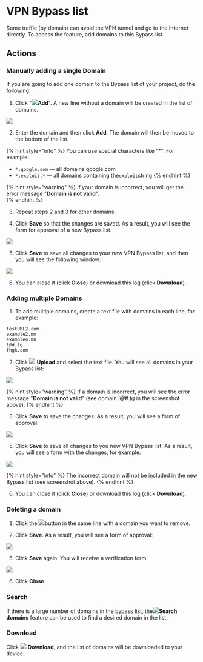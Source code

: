 # VPN Bypass list

Some traffic \(by domain\) can avoid the VPN tunnel and go to the Internet directly. To access the feature, add domains to this Bypass list.

## Actions

### Manually adding a single Domain

If you are going to add one domain to the Bypass list of your project, do the following:

1. Click "![](../../.gitbook/assets/plus_icon.jpeg)**Add**". A new line without a domain will be created in the list of domains.

![](../../.gitbook/assets/add_url_bypasslist.png)

  2. Enter the domain and then click **Add**. The domain will then be moved to the bottom of the list.

{% hint style="info" %}
 You can use special characters like "\*". For example: 

* `*.google.com` — all domains google.com
* `*.exploit.*` — all domains containing the`exploit`string
{% endhint %}

{% hint style="warning" %}
if your domain is incorrect, you will get the error message "**Domain is not valid**".  
{% endhint %}

  3. Repeat steps 2 and 3 for other domains.

  4. Click **Save** so that the changes are saved. As a result, you will see the form for approval of a new Bypass list.  

![](../../.gitbook/assets/save_bypasslist.png)

  5. Click **Save** to save all changes to your new VPN Bypass list, and then you will see the following window:  

![](../../.gitbook/assets/bypasslist_changes.png)

  6. You can close it \(click **Close**\) or download this log \(click **Download**\).

### **Adding multiple Domains**

  1. To add multiple domains, create a text file with domains in each line, for example:

```text
testURL2.com
example2.mm
example4.mn
!@#.fg
fhgk.com
```

  2. Click ![](../../.gitbook/assets/upload_icon.png) **Upload** and select the text file. You will see all domains in your Bypass list:

![](../../.gitbook/assets/upload_bypasslist.png)

{% hint style="warning" %}
If a domain is incorrect, you will see the error message "**Domain is not valid**" \(see domain _!@\#.fg_ in the screenshot above\).
{% endhint %}

  3. Click **Save** to save the changes. As a result, you will see a form of approval:  

![](../../.gitbook/assets/save_bypasslist.png)

  5. Click **Save** to save all changes to you new VPN Bypass list. As a result, you will see a form with the changes, for example:   

![](../../.gitbook/assets/log_vith_error_bypasslist.png)

{% hint style="info" %}
The incorrect domain will not be included in the new Bypass list \(see screenshot above\).
{% endhint %}

  6. You can close it \(click **Close**\) or download this log \(click **Download**\).

### **Deleting a domain**

  1. Click the ![](../../.gitbook/assets/delete_icon.png)button in the same line with a domain you want to remove. 

  2. Click **Save**. As a result, you will see a form of approval:  

![](../../.gitbook/assets/save_bypasslist.png)

  5. Click **Save** again. You will receive a verification form:   

![](../../.gitbook/assets/save2_bypasslist.png)

  6. Click **Close**.

### **Search**

If there is a large number of domains in the bypass list, the![](../../.gitbook/assets/search_icon.png)**Search domains** feature can be used to find a desired domain in the list.

### **Download** 

Click ![](../../.gitbook/assets/download_icon.webp) **Download**, and the list of domains will be downloaded to your device.

